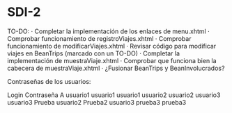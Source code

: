 # SDI-2

TO-DO:
  · Completar la implementación de los enlaces de menu.xhtml
  · Comprobar funcionamiento de registroViajes.xhtml
  · Comprobar funcionamiento de modificarViajes.xhtml
  · Revisar código para modificar viajes en BeanTrips (marcado con un TO-DO)
  · Completar la implementación de muestraViaje.xhtml
  · Comprobar que funciona bien la cabecera de muestraViaje.xhtml
  · ¿Fusionar BeanTrips y BeanInvolucrados?
  
  
Contraseñas de los usuarios:

Login     Contraseña
A         usuario1
usuario1  usuario1
usuario2  usuario2
usuario3  usuario3
Prueba    usuario2
Prueba2   usuario3
prueba3   prueba3
